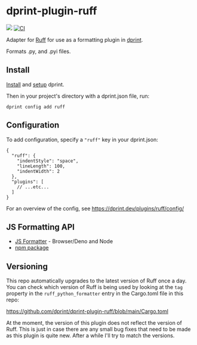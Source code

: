 # dprint-plugin-ruff

[![](https://img.shields.io/crates/v/dprint-plugin-ruff.svg)](https://crates.io/crates/dprint-plugin-ruff) [![CI](https://github.com/dprint/dprint-plugin-ruff/workflows/CI/badge.svg)](https://github.com/dprint/dprint-plugin-ruff/actions?query=workflow%3ACI)

Adapter for [Ruff](https://github.com/astral-sh/ruff) for use as a formatting plugin in [dprint](https://github.com/dprint/dprint).

Formats .py, and .pyi files.

## Install

[Install](https://dprint.dev/install/) and [setup](https://dprint.dev/setup/) dprint.

Then in your project's directory with a dprint.json file, run:

```shellsession
dprint config add ruff
```

## Configuration

To add configuration, specify a `"ruff"` key in your dprint.json:

```jsonc
{
  "ruff": {
    "indentStyle": "space",
    "lineLength": 100,
    "indentWidth": 2
  },
  "plugins": [
    // ...etc...
  ]
}
```

For an overview of the config, see https://dprint.dev/plugins/ruff/config/

## JS Formatting API

- [JS Formatter](https://github.com/dprint/js-formatter) - Browser/Deno and Node
- [npm package](https://www.npmjs.com/package/@dprint/ruff)

## Versioning

This repo automatically upgrades to the latest version of Ruff once a day. You can check which version of Ruff is being used by looking at the `tag` property in the `ruff_python_formatter` entry in the Cargo.toml file in this repo:

https://github.com/dprint/dprint-plugin-ruff/blob/main/Cargo.toml

At the moment, the version of this plugin does not reflect the version of Ruff. This is just in case there are any small bug fixes that need to be made as this plugin is quite new. After a while I'll try to match the versions.
